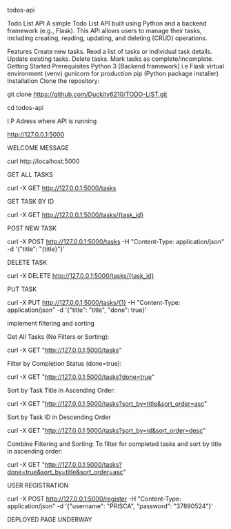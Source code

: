 
todos-api

Todo List API
A simple Todo List API built using Python and a backend framework (e.g., Flask). This API allows users to manage their tasks, including creating, reading, updating, and deleting (CRUD) operations.

Features
Create new tasks.
Read a list of tasks or individual task details.
Update existing tasks.
Delete tasks.
Mark tasks as complete/incomplete.
Getting Started
Prerequisites
Python 3
[Backend framework] i.e Flask
virtual environment (venv)
gunicorn for production
pip (Python package installer)
Installation
Clone the repository:

git clone https://github.com/Duckity6210/TODO-LIST.git

cd todos-api

I.P Adress where API is running

http://127.0.0.1:5000

WELCOME MESSAGE

curl http://localhost:5000

GET ALL TASKS

curl -X GET http://127.0.0.1:5000/tasks

GET TASK BY ID

curl -X GET http://127.0.0.1:5000/tasks/{task_id}

POST NEW TASK

curl -X POST http://127.0.0.1:5000/tasks -H "Content-Type: application/json" -d '{"title": "{title}"}'

DELETE TASK

curl -X DELETE http://127.0.0.1:5000/tasks/{task_id}

PUT TASK

curl -X PUT http://127.0.0.1:5000/tasks/{1} -H "Content-Type: application/json" -d '{"title": "title", "done": true}'

implement filtering and sorting

Get All Tasks (No Filters or Sorting):

curl -X GET "http://127.0.0.1:5000/tasks"

Filter by Completion Status (done=true):

curl -X GET "http://127.0.0.1:5000/tasks?done=true"

Sort by Task Title in Ascending Order:

curl -X GET "http://127.0.0.1:5000/tasks?sort_by=title&sort_order=asc"

Sort by Task ID in Descending Order

curl -X GET "http://127.0.0.1:5000/tasks?sort_by=id&sort_order=desc"

Combine Filtering and Sorting: To filter for completed tasks and sort by title in ascending order:

curl -X GET "http://127.0.0.1:5000/tasks?done=true&sort_by=title&sort_order=asc"

USER REGISTRATION

curl -X POST http://127.0.0.1:5000/register -H "Content-Type: application/json" -d '{"username": "PRISCA", "password": "37890524"}'

DEPLOYED PAGE UNDERWAY
